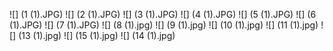 ![] (1 (1).JPG)
![] (2 (1).JPG)
![] (3 (1).JPG)
![] (4 (1).JPG)
![] (5 (1).JPG)
![] (6 (1).JPG)
![] (7 (1).JPG)
![] (8 (1).jpg)
![] (9 (1).jpg)
![] (10 (1).jpg)
![] (11 (1).jpg)
![] (13 (1).jpg)
![] (15 (1).jpg)
![] (14 (1).jpg)
